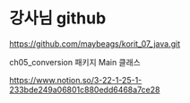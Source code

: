 # 강사님 github
https://github.com/maybeags/korit_07_java.git

ch05_conversion 패키지
Main 클래스

https://www.notion.so/3-22-1-25-1-233bde249a06801c880edd6468a7ce28